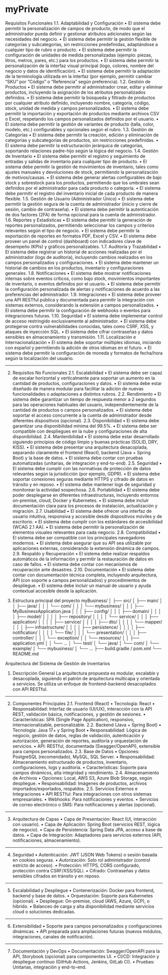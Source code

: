 # myPrivate

Requisitos Funcionales
1.1. Adaptabilidad y Configuración
•	El sistema debe permitir la personalización de campos de producto, de modo que el administrador pueda definir y gestionar atributos adicionales según las necesidades del negocio.
•	El sistema debe permitir la gestión flexible de categorías y subcategorías, sin restricciones predefinidas, adaptándose a cualquier tipo de rubro o producto.
•	El sistema debe permitir la configuración de unidades de medida personalizadas (ejemplo: piezas, litros, metros, pares, etc.) para los productos.
•	El sistema debe permitir la personalización de la interfaz visual principal (logo, colores, nombre del negocio y datos de identificación).
•	El sistema debe permitir la adaptación de la terminología utilizada en la interfaz (por ejemplo, permitir cambiar “SKU” por “Código” o “Referencia” según preferencia).
1.2. Gestión de Productos
•	El sistema debe permitir al administrador crear, editar y eliminar productos, incluyendo la asignación de los atributos personalizados definidos.
•	El sistema debe permitir la búsqueda y filtrado de productos por cualquier atributo definido, incluyendo nombre, categoría, código, stock, unidad de medida y campos personalizados.
•	El sistema debe permitir la importación y exportación de productos mediante archivos CSV o Excel, respetando los campos personalizados definidos por el usuario.
•	El sistema debe permitir la gestión de variantes de producto (talla, color, modelo, etc.) configurables y opcionales según el rubro.
1.3. Gestión de Categorías
•	El sistema debe permitir la creación, edición y eliminación de categorías y subcategorías de productos, sin restricciones predefinidas.
•	El sistema debe permitir la estructuración jerárquica de categorías, soportando relaciones padre-hijo según la lógica del negocio.
1.4. Gestión de Inventario
•	El sistema debe permitir el registro y seguimiento de entradas y salidas de inventario para cualquier tipo de producto.
•	El sistema debe permitir la gestión de movimientos de inventario, tales como ajustes manuales y devoluciones de stock, permitiendo la personalización de motivos/causas.
•	El sistema debe generar alertas configurables de bajo stock y sobrestock para los productos, permitiendo que los umbrales sean definidos por el administrador para cada producto o categoría.
•	El sistema debe permitir el registro del inventario inicial de cada producto de manera flexible.
1.5. Gestión de Usuario (Administrador Único)
•	El sistema debe permitir la gestión segura de la cuenta de administrador (inicio y cierre de sesión, cambio de contraseña).
•	El sistema debe permitir la autenticación de dos factores (2FA) de forma opcional para la cuenta de administrador.
1.6. Reportes y Estadísticas
•	El sistema debe permitir la generación de reportes personalizados, permitiendo seleccionar los campos y criterios relevantes según el tipo de negocio.
•	El sistema debe permitir la exportación de reportes en formatos PDF, Excel y CSV.
•	El sistema debe proveer un panel de control (dashboard) con indicadores clave de desempeño (KPIs) y gráficos personalizables.
1.7. Auditoría y Trazabilidad
•	El sistema debe registrar un historial de acciones realizadas por el administrador (logs de auditoría), incluyendo cambios realizados en los campos personalizados y configuraciones.
•	El sistema debe mantener un historial de cambios en los productos, inventario y configuraciones generales.
1.8. Notificaciones
•	El sistema debe mostrar notificaciones internas sobre eventos críticos, como bajo stock, movimientos importantes de inventario, o eventos definidos por el usuario.
•	El sistema debe permitir la configuración personalizada de alertas y notificaciones de acuerdo a las preferencias del administrador.
1.9. Integraciones
•	El sistema debe proveer una API RESTful pública y documentada para permitir la integración con sistemas externos, considerando la extensión a campos personalizados.
•	El sistema debe permitir la configuración de webhooks o eventos para integraciones futuras.
1.10. Seguridad
•	El sistema debe implementar control de acceso restringido exclusivamente al administrador.
•	El sistema debe protegerse contra vulnerabilidades conocidas, tales como CSRF, XSS, y ataques de inyección SQL.
•	El sistema debe cifrar contraseñas y datos sensibles en almacenamiento y transmisión.
1.11. Localización e Internacionalización
•	El sistema debe soportar múltiples idiomas, iniciando con español y permitiendo la adición de otros idiomas en el futuro.
•	El sistema debe permitir la configuración de moneda y formatos de fecha/hora según la localización del usuario.
________________________________________
2. Requisitos No Funcionales
2.1. Escalabilidad
•	El sistema debe ser capaz de escalar horizontal y verticalmente para soportar un aumento en la cantidad de productos, configuraciones y datos.
•	El sistema debe estar diseñado de manera modular para facilitar la adición de nuevas funcionalidades o adaptaciones a distintos rubros.
2.2. Rendimiento
•	El sistema debe garantizar un tiempo de respuesta menor a 2 segundos para las operaciones habituales del usuario, independientemente de la cantidad de productos o campos personalizados.
•	El sistema debe soportar el acceso concurrente a la cuenta de administrador desde diferentes dispositivos (opcional).
2.3. Disponibilidad
•	El sistema debe garantizar una disponibilidad mínima del 99.5%.
•	El sistema debe ser compatible con despliegues en la nube y configuraciones de alta disponibilidad.
2.4. Mantenibilidad
•	El sistema debe estar desarrollado siguiendo principios de código limpio y buenas prácticas (SOLID, DRY, KISS).
•	El sistema debe presentar una arquitectura desacoplada, separando claramente el frontend (React), backend (Java + Spring Boot) y la base de datos.
•	El sistema debe contar con pruebas automatizadas (unitarias, de integración y end-to-end).
2.5. Seguridad
•	El sistema debe cumplir con las normativas de protección de datos relevantes según la jurisdicción (por ejemplo, GDPR).
•	El sistema debe soportar conexiones seguras mediante HTTPS y cifrado de datos en tránsito y en reposo.
•	El sistema debe mantener logs de seguridad y monitorear la actividad sospechosa.
2.6. Portabilidad
•	El sistema debe poder desplegarse en diferentes infraestructuras, incluyendo entornos on-premise, cloud, Docker y Kubernetes.
•	El sistema debe incluir documentación clara para los procesos de instalación, actualización y migración.
2.7. Usabilidad
•	El sistema debe ofrecer una interfaz de usuario intuitiva, responsiva y accesible desde dispositivos móviles y de escritorio.
•	El sistema debe cumplir con los estándares de accesibilidad (WCAG 2.1 AA).
•	El sistema debe permitir la personalización de elementos visuales relevantes para cada negocio.
2.8. Compatibilidad
•	El sistema debe ser compatible con los principales navegadores modernos.
•	El sistema debe asegurar que su API sea utilizable por aplicaciones externas, considerando la extensión dinámica de campos.
2.9. Respaldo y Recuperación
•	El sistema debe realizar respaldos automáticos de la información y permitir la restauración de datos en caso de fallos.
•	El sistema debe contar con mecanismos de recuperación ante desastres.
2.10. Documentación
•	El sistema debe contar con documentación técnica completa, incluyendo arquitectura, API (con soporte a campos personalizados) y procedimientos de despliegue.
•	El sistema debe incluir un manual de usuario y ayuda contextual accesible desde la aplicación.


1. Estructura principal del proyecto
myBusiness/
│
├── src/
│   ├── main/
│   │   ├── java/
│   │   │   └── com/
│   │   │           └── mybusiness/
│   │   │               ├── MyBusinessApplication.java
│   │   │               ├── config/
│   │   │               ├── domain/
│   │   │               │   ├── model/
│   │   │               │   ├── repository/
│   │   │               │   └── service/
│   │   │               ├── application/
│   │   │               │   ├── service/
│   │   │               │   ├── dto/
│   │   │               │   └── mapper/
│   │   │               ├── infrastructure/
│   │   │               │   ├── persistence/
│   │   │               │   ├── notification/
│   │   │               │   └── file/
│   │   │               └── presentation/
│   │   │                   ├── controller/
│   │   │                   └── exception/
│   │   └── resources/
│   │       ├── application.yml
│   │       └── ...
│   └── test/
│       └── java/
│           └── com/
│               └── example/
│                   └── mybusiness/
│                       └── ...
├── build.gradle / pom.xml
└── README.md



Arquitectura del Sistema de Gestión de Inventarios
1. Descripción General
La arquitectura propuesta es modular, escalable y desacoplada, siguiendo el patrón de arquitectura multicapa y orientada a servicios. Se utiliza un enfoque de frontend-backend desacoplados con API RESTful.
________________________________________
2. Componentes Principales
2.1. Frontend (React)
•	Tecnología: React
•	Responsabilidad: Interfaz de usuario (UI/UX), interacción con la API REST, validación básica, notificaciones, y gestión de sesiones.
•	Características: SPA (Single Page Application), responsivo, internacionalizable, personalizable.
2.2. Backend (Java + Spring Boot)
•	Tecnología: Java 17+ y Spring Boot
•	Responsabilidad: Lógica de negocio, gestión de datos, reglas de validación, autenticación y autorización, generación de reportes, auditoría y orquestación de servicios.
•	API: RESTful, documentada (Swagger/OpenAPI), extensible para campos personalizados.
2.3. Base de Datos
•	Opciones: PostgreSQL (recomendado), MySQL, SQL Server.
•	Responsabilidad: Almacenamiento estructurado de productos, inventario, configuraciones, logs y auditoría.
•	Características: Soporte para campos dinámicos, alta integridad y rendimiento.
2.4. Almacenamiento de Archivos
•	Opciones: Local, AWS S3, Azure Blob Storage, según despliegue.
•	Responsabilidad: Imágenes de productos, archivos importados/exportados, respaldos.
2.5. Servicios Externos e Integraciones
•	API RESTful: Para integraciones con otros sistemas empresariales.
•	Webhooks: Para notificaciones y eventos.
•	Servicios de correo electrónico o SMS: Para notificaciones y alertas (opcional).
________________________________________
3. Arquitectura de Capas
•	Capa de Presentación: React (UI, interacción con usuario).
•	Capa de Aplicación: Spring Boot (servicios REST, lógica de negocio).
•	Capa de Persistencia: Spring Data JPA, acceso a base de datos.
•	Capa de Integración: Adaptadores para servicios externos (API, notificaciones, almacenamiento).
________________________________________
4. Seguridad
•	Autenticación: JWT (JSON Web Tokens) o sesión basada en cookies seguras.
•	Autorización: Solo rol administrador (control estricto de acceso).
•	Protección: HTTPS, CORS configurado, protección contra CSRF/XSS/SQLi.
•	Cifrado: Contraseñas y datos sensibles cifrados en tránsito y en reposo.
________________________________________
5. Escalabilidad y Despliegue
•	Contenerización: Docker para frontend, backend y base de datos.
•	Orquestación: Soporte para Kubernetes (opcional).
•	Despliegue: On-premise, cloud (AWS, Azure, GCP), o híbrido.
•	Balanceo de carga y alta disponibilidad mediante servicios cloud o soluciones dedicadas.
________________________________________
6. Extensibilidad
•	Soporte para campos personalizados y configuraciones dinámicas.
•	API preparada para ampliaciones futuras (nuevos módulos, integraciones, canales de notificación).
________________________________________
7. Documentación y DevOps
•	Documentación: Swagger/OpenAPI para la API, Storybook (opcional) para componentes UI.
•	CI/CD: Integración y despliegue continuo (GitHub Actions, Jenkins, GitLab CI).
•	Pruebas: Unitarias, integración y end-to-end.


